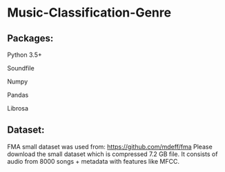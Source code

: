 # Music-Classification-Genre


## Packages:
Python 3.5+

Soundfile

Numpy

Pandas

Librosa


## Dataset:
FMA small dataset was used from: https://github.com/mdeff/fma 
Please download the small dataset which is compressed 7.2 GB file.
It consists of audio from 8000 songs + metadata with features like MFCC.
